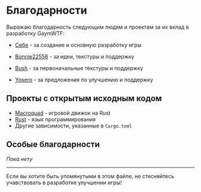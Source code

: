 # Благодарности

Выражаю благодарность следующим людям и проектам за их вклад в разработку GaymWTF:

- [Себе](https://github.com/BenimFurka) - за создание и основную разработку игры

- [Bonnie22556](https://github.com/Bonnie22556) - за идеи, текстуры и поддержку

- [Bush](https://github.com/HardPonosus) - за первоначальные текстуры и поддержку

- [Yosero](https://github.com/Yosero) - за предложения по улучшению и поддержку

## Проекты с открытым исходным кодом

- [Macroquad](https://github.com/not-fl3/macroquad) - игровой движок на Rust
- [Rust](https://www.rust-lang.org/) - язык программирования
- Другие зависимости, указанные в `Cargo.toml`

## Особые благодарности

*Пока нету*

---

Если вы хотите быть упомянутыми в этом файле, не стесняйтесь учавствовать в разработке улучшении игры!
